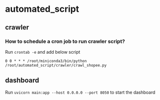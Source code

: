 # automated_script

## crawler

### How to schedule a cron job to run crawler script?

Run `crontab -e` and add below script
```
0 0 * * * /root/miniconda3/bin/python /root/automated_script/crawler/crawl_shopee.py
```
## dashboard
Run `uvicorn main:app --host 0.0.0.0 --port 8050` to start the dashboard